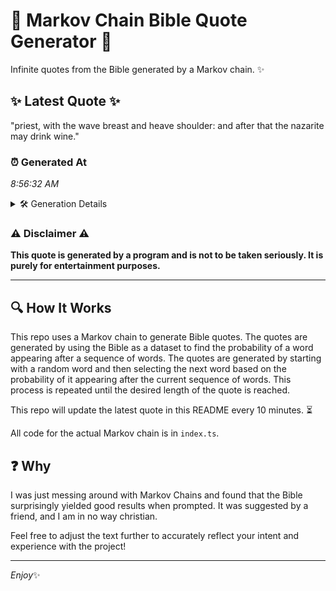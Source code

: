 # 📖 Markov Chain Bible Quote Generator 📖

Infinite quotes from the Bible generated by a Markov chain. ✨

## ✨ Latest Quote ✨
"priest, with the wave breast and heave shoulder: and after that the nazarite may drink wine."

### ⏰ Generated At
*8:56:32 AM*

<details>
    <summary>🛠️ Generation Details</summary>
    <p>
        <strong>🌱 Seed:</strong> priest,<br>
        <strong>🔄 Iterations:</strong> 15<br>
        <strong>📜 Context History:</strong><br>[ priest, ]: with<br>[ priest,, with ]: the<br>[ priest,, with, the ]: wave<br>[ priest,, with, the, wave ]: breast<br>[ priest,, with, the, wave, breast ]: and<br>[ priest,, with, the, wave, breast, and ]: heave<br>[ with, the, wave, breast, and, heave ]: shoulder:<br>[ the, wave, breast, and, heave, shoulder: ]: and<br>[ wave, breast, and, heave, shoulder:, and ]: after<br>[ breast, and, heave, shoulder:, and, after ]: that<br>[ and, heave, shoulder:, and, after, that ]: the<br>[ heave, shoulder:, and, after, that, the ]: nazarite<br>[ shoulder:, and, after, that, the, nazarite ]: may<br>[ and, after, that, the, nazarite, may ]: drink<br>[ after, that, the, nazarite, may, drink ]: wine.<br>
    </p>
</details>

### ⚠️ Disclaimer ⚠️
**This quote is generated by a program and is not to be taken seriously. It is purely for entertainment purposes.**

---

## 🔍 How It Works

This repo uses a Markov chain to generate Bible quotes. The quotes are generated by using the Bible as a dataset to find the probability of a word appearing after a sequence of words. The quotes are generated by starting with a random word and then selecting the next word based on the probability of it appearing after the current sequence of words. This process is repeated until the desired length of the quote is reached.

This repo will update the latest quote in this README every 10 minutes. ⏳

All code for the actual Markov chain is in `index.ts`.

## ❓ Why

I was just messing around with Markov Chains and found that the Bible surprisingly yielded good results when prompted. 
It was suggested by a friend, and I am in no way christian.

Feel free to adjust the text further to accurately reflect your intent and experience with the project!

---

*Enjoy*✨
